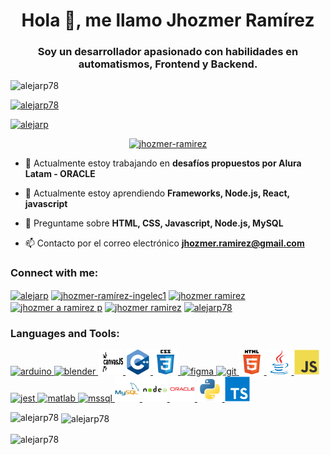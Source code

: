 <h1 align="center">Hola 👋, me llamo Jhozmer Ramírez</h1>
<h3 align="center">Soy un desarrollador apasionado con habilidades en automatismos, Frontend y Backend.</h3>

<p align="left"> <img src="https://komarev.com/ghpvc/?username=alejarp78&label=Profile%20views&color=0e75b6&style=flat" alt="alejarp78" /> </p>

<p align="left"> <a href="https://github.com/ryo-ma/github-profile-trophy"><img src="https://github-profile-trophy.vercel.app/?username=alejarp78" alt="alejarp78" /></a> </p>

<p align="left"> <a href="https://twitter.com/alejarp" target="blank"><img src="https://img.shields.io/twitter/follow/alejarp?logo=twitter&style=for-the-badge" alt="alejarp" /></a> </p> 
<p align="center"><a href="https://www.linkedin.com/in/jhozmer-ram%C3%ADrez-ingelec1/" target="blank"><img src="https://img.shields.io/linkedin/follow/jhozmer-ram%C3%ADrez?logo=linkedin&style=for-the-badge" alt="jhozmer-ramirez" /></a> </p>

- 🔭 Actualmente estoy trabajando en **desafíos propuestos por Alura Latam - ORACLE**

- 🌱 Actualmente estoy aprendiendo **Frameworks, Node.js, React, javascript**

- 💬 Preguntame sobre **HTML, CSS, Javascript, Node.js, MySQL**

- 📫 Contacto por el correo electrónico **jhozmer.ramirez@gmail.com**

<h3 align="left">Connect with me:</h3>
<p align="left">
<a href="https://twitter.com/alejarp" target="blank"><img align="center" src="https://raw.githubusercontent.com/rahuldkjain/github-profile-readme-generator/master/src/images/icons/Social/twitter.svg" alt="alejarp" height="30" width="40" /></a>
<a href="https://linkedin.com/in/jhozmer-ramírez-ingelec1" target="blank"><img align="center" src="https://raw.githubusercontent.com/rahuldkjain/github-profile-readme-generator/master/src/images/icons/Social/linked-in-alt.svg" alt="jhozmer-ramírez-ingelec1" height="30" width="40" /></a>
<a href="https://fb.com/jhozmer ramirez" target="blank"><img align="center" src="https://raw.githubusercontent.com/rahuldkjain/github-profile-readme-generator/master/src/images/icons/Social/facebook.svg" alt="jhozmer ramirez" height="30" width="40" /></a>
<a href="https://instagram.com/jhozmer a ramirez p" target="blank"><img align="center" src="https://raw.githubusercontent.com/rahuldkjain/github-profile-readme-generator/master/src/images/icons/Social/instagram.svg" alt="jhozmer a ramirez p" height="30" width="40" /></a>
<a href="https://www.youtube.com/c/jhozmer ramirez" target="blank"><img align="center" src="https://raw.githubusercontent.com/rahuldkjain/github-profile-readme-generator/master/src/images/icons/Social/youtube.svg" alt="jhozmer ramirez" height="30" width="40" /></a>
<a href="https://discord.gg/alejarp78" target="blank"><img align="center" src="https://raw.githubusercontent.com/rahuldkjain/github-profile-readme-generator/master/src/images/icons/Social/discord.svg" alt="alejarp78" height="30" width="40" /></a>
</p>

<h3 align="left">Languages and Tools:</h3>
<p align="left"> <a href="https://www.arduino.cc/" target="_blank" rel="noreferrer"> <img src="https://cdn.worldvectorlogo.com/logos/arduino-1.svg" alt="arduino" width="40" height="40"/> </a> <a href="https://www.blender.org/" target="_blank" rel="noreferrer"> <img src="https://download.blender.org/branding/community/blender_community_badge_white.svg" alt="blender" width="40" height="40"/> </a> <a href="https://canvasjs.com" target="_blank" rel="noreferrer"> <img src="https://raw.githubusercontent.com/Hardik0307/Hardik0307/master/assets/canvasjs-charts.svg" alt="canvasjs" width="40" height="40"/> </a> <a href="https://www.w3schools.com/cpp/" target="_blank" rel="noreferrer"> <img src="https://raw.githubusercontent.com/devicons/devicon/master/icons/cplusplus/cplusplus-original.svg" alt="cplusplus" width="40" height="40"/> </a> <a href="https://www.w3schools.com/css/" target="_blank" rel="noreferrer"> <img src="https://raw.githubusercontent.com/devicons/devicon/master/icons/css3/css3-original-wordmark.svg" alt="css3" width="40" height="40"/> </a> <a href="https://www.figma.com/" target="_blank" rel="noreferrer"> <img src="https://www.vectorlogo.zone/logos/figma/figma-icon.svg" alt="figma" width="40" height="40"/> </a> <a href="https://git-scm.com/" target="_blank" rel="noreferrer"> <img src="https://www.vectorlogo.zone/logos/git-scm/git-scm-icon.svg" alt="git" width="40" height="40"/> </a> <a href="https://www.w3.org/html/" target="_blank" rel="noreferrer"> <img src="https://raw.githubusercontent.com/devicons/devicon/master/icons/html5/html5-original-wordmark.svg" alt="html5" width="40" height="40"/> </a> <a href="https://www.java.com" target="_blank" rel="noreferrer"> <img src="https://raw.githubusercontent.com/devicons/devicon/master/icons/java/java-original.svg" alt="java" width="40" height="40"/> </a> <a href="https://developer.mozilla.org/en-US/docs/Web/JavaScript" target="_blank" rel="noreferrer"> <img src="https://raw.githubusercontent.com/devicons/devicon/master/icons/javascript/javascript-original.svg" alt="javascript" width="40" height="40"/> </a> <a href="https://jestjs.io" target="_blank" rel="noreferrer"> <img src="https://www.vectorlogo.zone/logos/jestjsio/jestjsio-icon.svg" alt="jest" width="40" height="40"/> </a> <a href="https://www.mathworks.com/" target="_blank" rel="noreferrer"> <img src="https://upload.wikimedia.org/wikipedia/commons/2/21/Matlab_Logo.png" alt="matlab" width="40" height="40"/> </a> <a href="https://www.microsoft.com/en-us/sql-server" target="_blank" rel="noreferrer"> <img src="https://www.svgrepo.com/show/303229/microsoft-sql-server-logo.svg" alt="mssql" width="40" height="40"/> </a> <a href="https://www.mysql.com/" target="_blank" rel="noreferrer"> <img src="https://raw.githubusercontent.com/devicons/devicon/master/icons/mysql/mysql-original-wordmark.svg" alt="mysql" width="40" height="40"/> </a> <a href="https://nodejs.org" target="_blank" rel="noreferrer"> <img src="https://raw.githubusercontent.com/devicons/devicon/master/icons/nodejs/nodejs-original-wordmark.svg" alt="nodejs" width="40" height="40"/> </a> <a href="https://www.oracle.com/" target="_blank" rel="noreferrer"> <img src="https://raw.githubusercontent.com/devicons/devicon/master/icons/oracle/oracle-original.svg" alt="oracle" width="40" height="40"/> </a> <a href="https://www.python.org" target="_blank" rel="noreferrer"> <img src="https://raw.githubusercontent.com/devicons/devicon/master/icons/python/python-original.svg" alt="python" width="40" height="40"/> </a> <a href="https://www.typescriptlang.org/" target="_blank" rel="noreferrer"> <img src="https://raw.githubusercontent.com/devicons/devicon/master/icons/typescript/typescript-original.svg" alt="typescript" width="40" height="40"/> </a> </p>

<p><img align="left" src="https://github-readme-stats.vercel.app/api/top-langs?username=alejarp78&show_icons=true&locale=en&layout=compact" alt="alejarp78" /></p>

<p>&nbsp;<img align="center" src="https://github-readme-stats.vercel.app/api?username=alejarp78&show_icons=true&locale=en" alt="alejarp78" /></p>

<p><img align="center" src="https://github-readme-streak-stats.herokuapp.com/?user=alejarp78&" alt="alejarp78" /></p>
